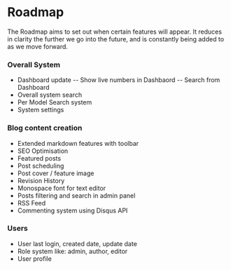 # Roadmap

The Roadmap aims to set out when certain features will appear. It reduces in clarity the further we go into the future, and is constantly being added to as we move forward.

### Overall System
- Dashboard update
-- Show live numbers in Dashbaord
-- Search from Dashboard
- Overall system search
- Per Model Search system
- System settings

### Blog content creation
- Extended markdown features with toolbar
- SEO Optimisation
- Featured posts
- Post scheduling
- Post cover / feature image
- Revision History
- Monospace font for text editor
- Posts filtering and search in admin panel
- RSS Feed
- Commenting system using Disqus API

### Users
- User last login, created date, update date
- Role system like: admin, author, editor
- User profile